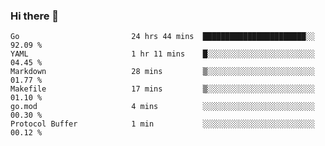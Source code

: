 ### Hi there 👋

<!--
**yeya24/yeya24** is a ✨ _special_ ✨ repository because its `README.md` (this file) appears on your GitHub profile.

Here are some ideas to get you started:

- 🔭 I’m currently working on ...
- 🌱 I’m currently learning ...
- 👯 I’m looking to collaborate on ...
- 🤔 I’m looking for help with ...
- 💬 Ask me about ...
- 📫 How to reach me: ...
- 😄 Pronouns: ...
- ⚡ Fun fact: ...
-->

<!--START_SECTION:waka-->

```text
Go                         24 hrs 44 mins  ███████████████████████░░   92.09 %
YAML                       1 hr 11 mins    █░░░░░░░░░░░░░░░░░░░░░░░░   04.45 %
Markdown                   28 mins         ▒░░░░░░░░░░░░░░░░░░░░░░░░   01.77 %
Makefile                   17 mins         ▒░░░░░░░░░░░░░░░░░░░░░░░░   01.10 %
go.mod                     4 mins          ░░░░░░░░░░░░░░░░░░░░░░░░░   00.30 %
Protocol Buffer            1 min           ░░░░░░░░░░░░░░░░░░░░░░░░░   00.12 %
```

<!--END_SECTION:waka-->

